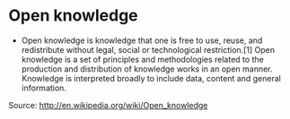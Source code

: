 Open knowledge
==============

-   Open knowledge is knowledge that one is free to use, reuse, and
    redistribute without legal, social or technological
    restriction.\[1\] Open knowledge is a set of principles and
    methodologies related to the production and distribution of
    knowledge works in an open manner. Knowledge is interpreted broadly
    to include data, content and general information.

Source: <http://en.wikipedia.org/wiki/Open_knowledge>
